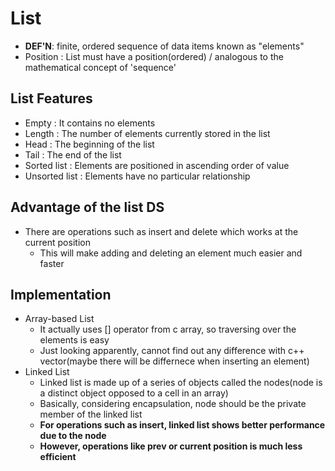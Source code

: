 # List 
- **DEF'N**: finite, ordered sequence of data items known as "elements"
- Position : List must have a position(ordered) / analogous to the mathematical concept of 'sequence'

## List Features
- Empty : It contains no elements
- Length : The number of elements currently stored in the list
- Head : The beginning of the list
- Tail : The end of the list
- Sorted list : Elements are positioned in ascending order of value
- Unsorted list : Elements have no particular relationship

## Advantage of the list DS
- There are operations such as insert and delete which works at the current position
  - This will make adding and deleting an element much easier and faster

## Implementation
- Array-based List
  - It actually uses [] operator from c array, so traversing over the elements is easy
  - Just looking apparently, cannot find out any difference with c++ vector(maybe there will be differnece when inserting an element)
- Linked List
  - Linked list is made up of a series of objects called the nodes(node is a distinct object opposed to a cell in an array)
  - Basically, considering encapsulation, node should be the private member of the linked list
  - **For operations such as insert, linked list shows better performance due to the node**
  - **However, operations like prev or current position is much less efficient**


